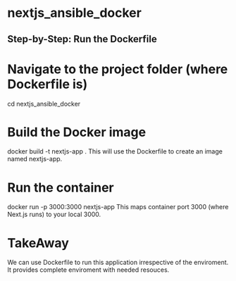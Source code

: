 # nextjs_ansible_docker

## Step-by-Step: Run the Dockerfile
# Navigate to the project folder (where Dockerfile is)

cd nextjs_ansible_docker

# Build the Docker image

docker build -t nextjs-app .
This will use the Dockerfile to create an image named nextjs-app.

# Run the container

docker run -p 3000:3000 nextjs-app
This maps container port 3000 (where Next.js runs) to your local 3000.

# TakeAway

We can use Dockerfile to run this application irrespective of the enviroment.
It provides complete enviroment with needed resouces.